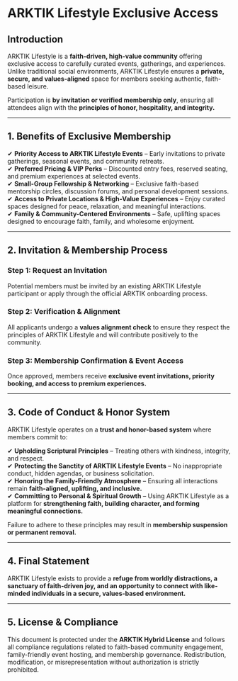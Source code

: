 # ARKTIK Lifestyle Exclusive Access  

## **Introduction**  
ARKTIK Lifestyle is a **faith-driven, high-value community** offering exclusive access to carefully curated events, gatherings, and experiences. Unlike traditional social environments, ARKTIK Lifestyle ensures a **private, secure, and values-aligned** space for members seeking authentic, faith-based leisure.  

Participation is **by invitation or verified membership only**, ensuring all attendees align with the **principles of honor, hospitality, and integrity.**  

---  

## **1. Benefits of Exclusive Membership**  

✔ **Priority Access to ARKTIK Lifestyle Events** – Early invitations to private gatherings, seasonal events, and community retreats.  
✔ **Preferred Pricing & VIP Perks** – Discounted entry fees, reserved seating, and premium experiences at selected events.  
✔ **Small-Group Fellowship & Networking** – Exclusive faith-based mentorship circles, discussion forums, and personal development sessions.  
✔ **Access to Private Locations & High-Value Experiences** – Enjoy curated spaces designed for peace, relaxation, and meaningful interactions.  
✔ **Family & Community-Centered Environments** – Safe, uplifting spaces designed to encourage faith, family, and wholesome enjoyment.  

---  

## **2. Invitation & Membership Process**  

### **Step 1: Request an Invitation**  
Potential members must be invited by an existing ARKTIK Lifestyle participant or apply through the official ARKTIK onboarding process.  


### **Step 2: Verification & Alignment**  
All applicants undergo a **values alignment check** to ensure they respect the principles of ARKTIK Lifestyle and will contribute positively to the community.  

### **Step 3: Membership Confirmation & Event Access**  
Once approved, members receive **exclusive event invitations, priority booking, and access to premium experiences.**  


---  

## **3. Code of Conduct & Honor System**  

ARKTIK Lifestyle operates on a **trust and honor-based system** where members commit to:  

✔ **Upholding Scriptural Principles** – Treating others with kindness, integrity, and respect.  
✔ **Protecting the Sanctity of ARKTIK Lifestyle Events** – No inappropriate conduct, hidden agendas, or business solicitation.  
✔ **Honoring the Family-Friendly Atmosphere** – Ensuring all interactions remain **faith-aligned, uplifting, and inclusive.**  
✔ **Committing to Personal & Spiritual Growth** – Using ARKTIK Lifestyle as a platform for **strengthening faith, building character, and forming meaningful connections.**  

Failure to adhere to these principles may result in **membership suspension or permanent removal.**  

---  

## **4. Final Statement**  

ARKTIK Lifestyle exists to provide a **refuge from worldly distractions, a sanctuary of faith-driven joy, and an opportunity to connect with like-minded individuals in a secure, values-based environment.**  


---  

## **5. License & Compliance**  

This document is protected under the **ARKTIK Hybrid License** and follows all compliance regulations related to faith-based community engagement, family-friendly event hosting, and membership governance. Redistribution, modification, or misrepresentation without authorization is strictly prohibited.  
